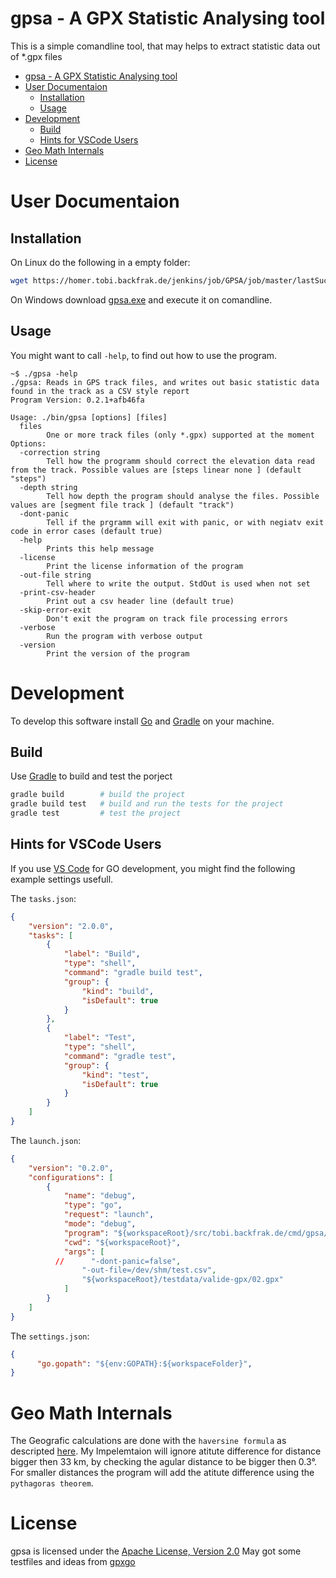 # gpsa - A GPX Statistic Analysing tool
This is a simple comandline tool, that may helps to extract statistic data out of *.gpx files
- [gpsa - A GPX Statistic Analysing tool](#gpsa---a-gpx-statistic-analysing-tool)
- [User Documentaion](#user-documentaion)
  - [Installation](#installation)
  - [Usage](#usage)
- [Development](#development)
  - [Build](#build)
  - [Hints for VSCode Users](#hints-for-vscode-users)
- [Geo Math Internals](#geo-math-internals)
- [License](#license)
# User Documentaion

## Installation
On Linux do the following in a empty folder:
```sh
wget https://homer.tobi.backfrak.de/jenkins/job/GPSA/job/master/lastSuccessfulBuild/artifact/bin/gpsa && chmod 770 ./gpsa

```

On Windows download [gpsa.exe](https://homer.tobi.backfrak.de/jenkins/job/GPSA/job/master/lastSuccessfulBuild/artifact/bin/gpsa.exe) and execute it on comandline.

## Usage
You might want to call ```-help```, to find out how to use the program.

```
~$ ./gpsa -help                                                     
./gpsa: Reads in GPS track files, and writes out basic statistic data found in the track as a CSV style report
Program Version: 0.2.1+afb46fa

Usage: ./bin/gpsa [options] [files]
  files
        One or more track files (only *.gpx) supported at the moment
Options:
  -correction string
        Tell how the programm should correct the elevation data read from the track. Possible values are [steps linear none ] (default "steps")
  -depth string
        Tell how depth the program should analyse the files. Possible values are [segment file track ] (default "track")
  -dont-panic
        Tell if the prgramm will exit with panic, or with negiatv exit code in error cases (default true)
  -help
        Prints this help message
  -license
        Print the license information of the program
  -out-file string
        Tell where to write the output. StdOut is used when not set
  -print-csv-header
        Print out a csv header line (default true)
  -skip-error-exit
        Don't exit the program on track file processing errors
  -verbose
        Run the program with verbose output
  -version
        Print the version of the program
```


# Development
To develop this software install [Go](https://golang.org/) and [Gradle](https://gradle.org/) on your machine. 

## Build
Use [Gradle](https://gradle.org/) to build and test the porject

```sh
gradle build        # build the project
gradle build test   # build and run the tests for the project
gradle test         # test the project
```

## Hints for VSCode Users
If you use [VS Code](https://code.visualstudio.com/) for GO development, you might find the following example settings usefull.

The ```tasks.json```:
```json
{
    "version": "2.0.0",
    "tasks": [
        {
            "label": "Build",
            "type": "shell",
            "command": "gradle build test",
            "group": {
                "kind": "build",
                "isDefault": true
            }
        },
        {
            "label": "Test",
            "type": "shell",
            "command": "gradle test",
            "group": {
                "kind": "test",
                "isDefault": true
            }
        }
    ]
} 
```

The ```launch.json```:
```json
{
    "version": "0.2.0",
    "configurations": [
        {
            "name": "debug",
            "type": "go",
            "request": "launch",
            "mode": "debug",
            "program": "${workspaceRoot}/src/tobi.backfrak.de/cmd/gpsa/main.go",
            "cwd": "${workspaceRoot}",
            "args": [
          //      "-dont-panic=false",
                "-out-file=/dev/shm/test.csv",
                "${workspaceRoot}/testdata/valide-gpx/02.gpx"
            ]
        }
    ]
}
```

The ```settings.json```:
```json
{
      "go.gopath": "${env:GOPATH}:${workspaceFolder}",
}
```

# Geo Math Internals 
The Geografic calculations are done with the  ```haversine formula```  as descripted [here](http://www.movable-type.co.uk/scripts/latlong.html). My Impelemtaion will ignore atitute difference for distance bigger then 33 km, by checking the agular distance to be bigger then 0.3°. For smaller distances the program will add the atitute difference using the ```pythagoras theorem```.

# License

gpsa is licensed under the [Apache License, Version 2.0](http://www.apache.org/licenses/LICENSE-2.0)
May got some testfiles and ideas from [gpxgo](https://github.com/tkrajina/gpxgo/tree/master/test_files)

